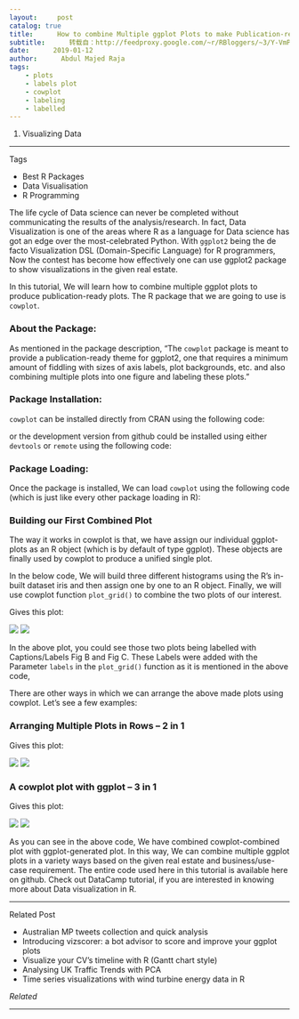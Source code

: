 ```yaml
---
layout:     post
catalog: true
title:      How to combine Multiple ggplot Plots to make Publication-ready Plots
subtitle:      转载自：http://feedproxy.google.com/~r/RBloggers/~3/Y-VmPyyNKz0/
date:      2019-01-12
author:      Abdul Majed Raja
tags:
    - plots
    - labels plot
    - cowplot
    - labeling
    - labelled
---
```


1. Visualizing Data


****

Tags



- Best R Packages
- Data Visualisation
- R Programming

The life cycle of Data science can never be completed without communicating the results of the analysis/research. In fact, Data Visualization is one of the areas where R as a language for Data science has got an edge over the most-celebrated Python. With `ggplot2` being the de facto Visualization DSL (Domain-Specific Language) for R programmers, Now the contest has become how effectively one can use ggplot2 package to show visualizations in the given real estate. 

In this tutorial, We will learn how to combine multiple ggplot plots to produce publication-ready plots. The R package that we are going to use is `cowplot`.

### About the Package:

As mentioned in the package description, “The `cowplot` package is meant to provide a publication-ready theme for ggplot2, one that requires a minimum amount of fiddling with sizes of axis labels, plot backgrounds, etc. and also combining multiple plots into one figure and labeling these plots.”

### Package Installation:

`cowplot` can be installed directly from CRAN using the following code:

or the development version from github could be installed using either `devtools` or `remote` using the following code:

### Package Loading:

Once the package is installed, We can load `cowplot` using the following code (which is just like every other package loading in R):

### Building our First Combined Plot

The way it works in cowplot is that, we have assign our individual ggplot-plots as an R object (which is by default of type ggplot). These objects are finally used by cowplot to produce a unified single plot. 

In the below code, We will build three different histograms using the R’s in-built dataset iris and then assign one by one to an R object. Finally, we will use cowplot function `plot_grid()` to combine the two plots of our interest. 

Gives this plot:

![](https://i0.wp.com/datascienceplus.com/wp-content/uploads/2019/01/cowplot1.png?w=450&ssl=1)
![](https://i0.wp.com/datascienceplus.com/wp-content/uploads/2019/01/cowplot1.png?w=450&ssl=1)


In the above plot, you could see those two plots being labelled with Captions/Labels Fig B and Fig C. These Labels were added with the Parameter `labels` in the `plot_grid()` function as it is mentioned in the above code, 

There are other ways in which we can arrange the above made plots using cowplot. Let’s see a few examples:

### Arranging Multiple Plots in Rows – 2 in 1

Gives this plot:

![](https://i1.wp.com/datascienceplus.com/wp-content/uploads/2019/01/cowplot2.png?w=450&ssl=1)
![](https://i1.wp.com/datascienceplus.com/wp-content/uploads/2019/01/cowplot2.png?w=450&ssl=1)


### A cowplot plot with ggplot – 3 in 1

Gives this plot:

![](https://i0.wp.com/datascienceplus.com/wp-content/uploads/2019/01/cowplot3.png?w=450&ssl=1)
![](https://i0.wp.com/datascienceplus.com/wp-content/uploads/2019/01/cowplot3.png?w=450&ssl=1)


As you can see in the above code, We have combined cowplot-combined plot with ggplot-generated plot. In this way, We can combine multiple ggplot plots in a variety ways based on the given real estate and business/use-case requirement. The entire code used here in this tutorial is available here on github. Check out DataCamp tutorial, if you are interested in knowing more about Data visualization in R. 

****

Related Post



- Australian MP tweets collection and quick analysis
- Introducing vizscorer: a bot advisor to score and improve your ggplot plots
- Visualize your CV’s timeline with R (Gantt chart style)
- Analysing UK Traffic Trends with PCA
- Time series visualizations with wind turbine energy data in R



*Related*








---
